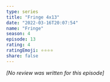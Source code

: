 ```yaml
---
type: series
title: "Fringe 4x13"
date: "2022-03-16T20:07:54"
name: "Fringe"
season: 4
episode: 13
rating: 4
ratingEmoji: ⭐️⭐️⭐️⭐️
share: false
---
```


_[No review was written for this episode]_
